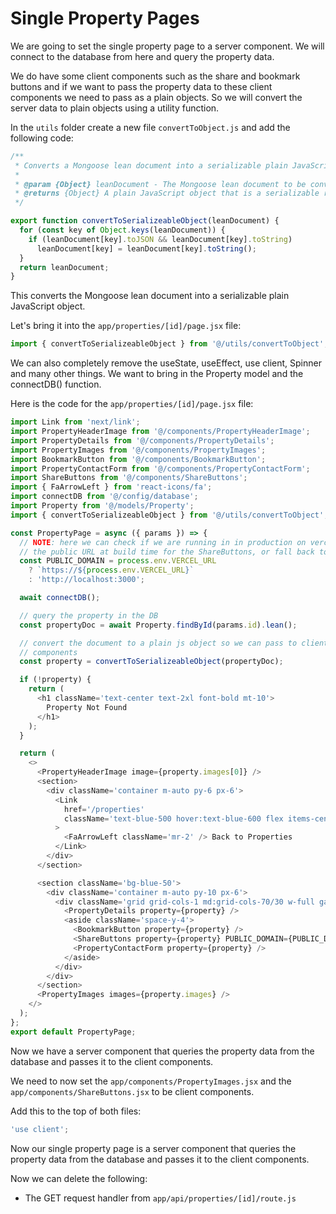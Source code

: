 # Single Property Pages

We are going to set the single property page to a server component. We will connect to the database from here and query the property data.

We do have some client components such as the share and bookmark buttons and if we want to pass the property data to these client components we need to pass as a plain objects. So we will convert the server data to plain objects using a utility function.

In the `utils` folder create a new file `convertToObject.js` and add the following code:

```javascript
/**
 * Converts a Mongoose lean document into a serializable plain JavaScript object.
 *
 * @param {Object} leanDocument - The Mongoose lean document to be converted.
 * @returns {Object} A plain JavaScript object that is a serializable representation of the input document.
 */

export function convertToSerializeableObject(leanDocument) {
  for (const key of Object.keys(leanDocument)) {
    if (leanDocument[key].toJSON && leanDocument[key].toString)
      leanDocument[key] = leanDocument[key].toString();
  }
  return leanDocument;
}
```

This converts the Mongoose lean document into a serializable plain JavaScript object.

Let's bring it into the `app/properties/[id]/page.jsx` file:

```javascript
import { convertToSerializeableObject } from '@/utils/convertToObject';
```

We can also completely remove the useState, useEffect, use client, Spinner and many other things. We want to bring in the Property model and the connectDB() function.

Here is the code for the `app/properties/[id]/page.jsx` file:

```javascript
import Link from 'next/link';
import PropertyHeaderImage from '@/components/PropertyHeaderImage';
import PropertyDetails from '@/components/PropertyDetails';
import PropertyImages from '@/components/PropertyImages';
import BookmarkButton from '@/components/BookmarkButton';
import PropertyContactForm from '@/components/PropertyContactForm';
import ShareButtons from '@/components/ShareButtons';
import { FaArrowLeft } from 'react-icons/fa';
import connectDB from '@/config/database';
import Property from '@/models/Property';
import { convertToSerializeableObject } from '@/utils/convertToObject';

const PropertyPage = async ({ params }) => {
  // NOTE: here we can check if we are running in in production on vercel and get
  // the public URL at build time for the ShareButtons, or fall back to localhost in development.
  const PUBLIC_DOMAIN = process.env.VERCEL_URL
    ? `https://${process.env.VERCEL_URL}`
    : 'http://localhost:3000';

  await connectDB();

  // query the property in the DB
  const propertyDoc = await Property.findById(params.id).lean();

  // convert the document to a plain js object so we can pass to client
  // components
  const property = convertToSerializeableObject(propertyDoc);

  if (!property) {
    return (
      <h1 className='text-center text-2xl font-bold mt-10'>
        Property Not Found
      </h1>
    );
  }

  return (
    <>
      <PropertyHeaderImage image={property.images[0]} />
      <section>
        <div className='container m-auto py-6 px-6'>
          <Link
            href='/properties'
            className='text-blue-500 hover:text-blue-600 flex items-center'
          >
            <FaArrowLeft className='mr-2' /> Back to Properties
          </Link>
        </div>
      </section>

      <section className='bg-blue-50'>
        <div className='container m-auto py-10 px-6'>
          <div className='grid grid-cols-1 md:grid-cols-70/30 w-full gap-6'>
            <PropertyDetails property={property} />
            <aside className='space-y-4'>
              <BookmarkButton property={property} />
              <ShareButtons property={property} PUBLIC_DOMAIN={PUBLIC_DOMAIN} />
              <PropertyContactForm property={property} />
            </aside>
          </div>
        </div>
      </section>
      <PropertyImages images={property.images} />
    </>
  );
};
export default PropertyPage;
```

Now we have a server component that queries the property data from the database and passes it to the client components.

We need to now set the `app/components/PropertyImages.jsx` and the `app/components/ShareButtons.jsx` to be client components.

Add this to the top of both files:

```javascript
'use client';
```

Now our single property page is a server component that queries the property data from the database and passes it to the client components.

Now we can delete the following:

- The GET request handler from `app/api/properties/[id]/route.js`

